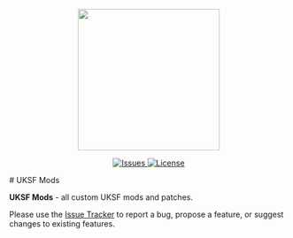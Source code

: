 <p align="center">
    <img src="https://github.com/tbeswick96/UKSF-SR5-7-11/blob/master/Assets/uksfSource.png" width="256">
</p>
<p align="center">
    <a href="https://github.com/tbeswick96/UKSF-SR5-7-11/issues">
        <img src="https://img.shields.io/github/issues/tbeswick96/UKSF-SR5-7-11.svg?style=flat-square&label=Issues" alt="Issues">
    </a>
    <a href="https://github.com/tbeswick96/UKSF-SR5-7-11/blob/master/LICENSE">
        <img src="https://img.shields.io/badge/license-GPLv3-blue.svg?style=flat-square" alt="License">
    </a>
</p>
# UKSF Mods

**UKSF Mods** - all custom UKSF mods and patches.

Please use the [Issue Tracker](https://github.com/tbeswick96/UKSF-MM/issues) to report a bug, propose a feature, or suggest changes to existing features.
